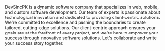 DevSincPK is a dynamic software company that specializes in web, mobile, and custom software development. Our team of experts is passionate about technological innovation and dedicated to providing client-centric solutions. We're committed to excellence and pushing the boundaries to create tailored, cutting-edge solutions. Our client-centric approach ensures your goals are at the forefront of every project, and we're here to empower your success through innovative software solutions. Let's collaborate and write your success story together.

